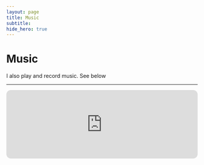 ```yaml
---
layout: page
title: Music
subtitle: 
hide_hero: true
---
```


# Music

I also play and record music. See below

----



<p align="center">
<iframe style="border-radius:12px" src="https://open.spotify.com/embed/artist/2kG793hVMr5lljqDsP5G9O?utm_source=generator&theme=0" width="100%" height="180" frameBorder="0" allowfullscreen="" allow="autoplay; clipboard-write; encrypted-media; fullscreen; picture-in-picture" loading="lazy"></iframe>
</p>